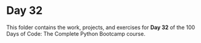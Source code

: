 # Day 32

This folder contains the work, projects, and exercises for **Day 32** of the 100 Days of Code: The Complete Python Bootcamp course.
